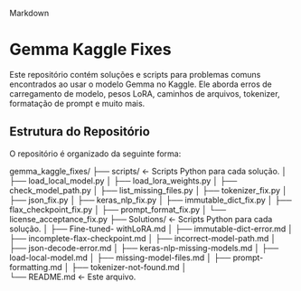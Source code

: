 Markdown

# Gemma Kaggle Fixes

Este repositório contém soluções e scripts para problemas comuns encontrados ao usar o modelo Gemma no Kaggle.  Ele aborda erros de carregamento de modelo, pesos LoRA, caminhos de arquivos, tokenizer, formatação de prompt e muito mais.

## Estrutura do Repositório

O repositório é organizado da seguinte forma:

gemma_kaggle_fixes/
├── scripts/          <-  Scripts Python para cada solução.
│   ├── load_local_model.py
│   ├── load_lora_weights.py
│   ├── check_model_path.py
│   ├── list_missing_files.py
│   ├── tokenizer_fix.py
│   ├── json_fix.py
│   ├── keras_nlp_fix.py
│   ├── immutable_dict_fix.py
│   ├── flax_checkpoint_fix.py
│   ├── prompt_format_fix.py
│   └── license_acceptance_fix.py
├── Solutions/          <-  Scripts Python para cada solução.
│   ├── Fine-tuned- withLoRA.md
│   ├── immutable-dict-error.md
│   ├── incomplete-flax-checkpoint.md
│   ├── incorrect-model-path.md
│   ├── json-decode-error.md
│   ├── keras-nlp-missing-models.md
│   ├── load-local-model.md
│   ├── missing-model-files.md
│   ├── prompt-formatting.md
│   ├── tokenizer-not-found.md
│   
└── README.md          <-  Este arquivo.
